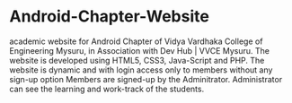 # Android-Chapter-Website

academic website for Android Chapter of Vidya Vardhaka College of Engineering Mysuru, in Association with Dev Hub | VVCE Mysuru.
The website is developed using HTML5, CSS3, Java-Script and PHP.
The website is dynamic and with login access only to members without any sign-up option
Members are signed-up by the Adminitrator.
Administrator can see the learning and work-track of the students.
